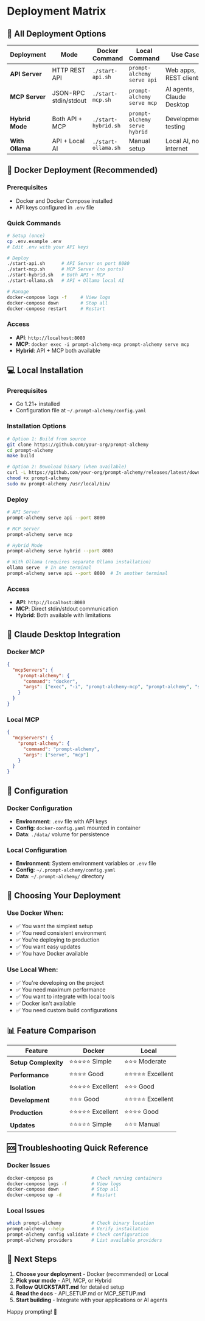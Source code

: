 # Deployment Matrix

## 🚀 All Deployment Options

| **Deployment** | **Mode** | **Docker Command** | **Local Command** | **Use Case** |
|----------------|----------|-------------------|-------------------|--------------|
| **API Server** | HTTP REST API | `./start-api.sh` | `prompt-alchemy serve api` | Web apps, REST clients |
| **MCP Server** | JSON-RPC stdin/stdout | `./start-mcp.sh` | `prompt-alchemy serve mcp` | AI agents, Claude Desktop |
| **Hybrid Mode** | Both API + MCP | `./start-hybrid.sh` | `prompt-alchemy serve hybrid` | Development, testing |
| **With Ollama** | API + Local AI | `./start-ollama.sh` | Manual setup | Local AI, no internet |

## 🐳 Docker Deployment (Recommended)

### Prerequisites
- Docker and Docker Compose installed
- API keys configured in `.env` file

### Quick Commands
```bash
# Setup (once)
cp .env.example .env
# Edit .env with your API keys

# Deploy
./start-api.sh      # API Server on port 8080
./start-mcp.sh      # MCP Server (no ports)
./start-hybrid.sh   # Both API + MCP
./start-ollama.sh   # API + Ollama local AI

# Manage
docker-compose logs -f     # View logs
docker-compose down        # Stop all
docker-compose restart     # Restart
```

### Access
- **API**: `http://localhost:8080`
- **MCP**: `docker exec -i prompt-alchemy-mcp prompt-alchemy serve mcp`
- **Hybrid**: API + MCP both available

## 💻 Local Installation

### Prerequisites
- Go 1.21+ installed
- Configuration file at `~/.prompt-alchemy/config.yaml`

### Installation Options
```bash
# Option 1: Build from source
git clone https://github.com/your-org/prompt-alchemy
cd prompt-alchemy
make build

# Option 2: Download binary (when available)
curl -L https://github.com/your-org/prompt-alchemy/releases/latest/download/prompt-alchemy-linux-amd64 -o prompt-alchemy
chmod +x prompt-alchemy
sudo mv prompt-alchemy /usr/local/bin/
```

### Deploy
```bash
# API Server
prompt-alchemy serve api --port 8080

# MCP Server
prompt-alchemy serve mcp

# Hybrid Mode
prompt-alchemy serve hybrid --port 8080

# With Ollama (requires separate Ollama installation)
ollama serve  # In one terminal
prompt-alchemy serve api --port 8080  # In another terminal
```

### Access
- **API**: `http://localhost:8080`
- **MCP**: Direct stdin/stdout communication
- **Hybrid**: Both available with limitations

## 🧠 Claude Desktop Integration

### Docker MCP
```json
{
  "mcpServers": {
    "prompt-alchemy": {
      "command": "docker",
      "args": ["exec", "-i", "prompt-alchemy-mcp", "prompt-alchemy", "serve", "mcp"]
    }
  }
}
```

### Local MCP
```json
{
  "mcpServers": {
    "prompt-alchemy": {
      "command": "prompt-alchemy",
      "args": ["serve", "mcp"]
    }
  }
}
```

## 🔧 Configuration

### Docker Configuration
- **Environment**: `.env` file with API keys
- **Config**: `docker-config.yaml` mounted in container
- **Data**: `./data/` volume for persistence

### Local Configuration
- **Environment**: System environment variables or `.env` file
- **Config**: `~/.prompt-alchemy/config.yaml`
- **Data**: `~/.prompt-alchemy/` directory

## 🎯 Choosing Your Deployment

### Use Docker When:
- ✅ You want the simplest setup
- ✅ You need consistent environment
- ✅ You're deploying to production
- ✅ You want easy updates
- ✅ You have Docker available

### Use Local When:
- ✅ You're developing on the project
- ✅ You need maximum performance
- ✅ You want to integrate with local tools
- ✅ Docker isn't available
- ✅ You need custom build configurations

## 📊 Feature Comparison

| **Feature** | **Docker** | **Local** |
|-------------|------------|-----------|
| **Setup Complexity** | ⭐⭐⭐⭐⭐ Simple | ⭐⭐⭐ Moderate |
| **Performance** | ⭐⭐⭐⭐ Good | ⭐⭐⭐⭐⭐ Excellent |
| **Isolation** | ⭐⭐⭐⭐⭐ Excellent | ⭐⭐⭐ Good |
| **Development** | ⭐⭐⭐ Good | ⭐⭐⭐⭐⭐ Excellent |
| **Production** | ⭐⭐⭐⭐⭐ Excellent | ⭐⭐⭐⭐ Good |
| **Updates** | ⭐⭐⭐⭐⭐ Simple | ⭐⭐⭐ Manual |

## 🆘 Troubleshooting Quick Reference

### Docker Issues
```bash
docker-compose ps              # Check running containers
docker-compose logs -f         # View logs
docker-compose down            # Stop all
docker-compose up -d           # Restart
```

### Local Issues
```bash
which prompt-alchemy           # Check binary location
prompt-alchemy --help          # Verify installation
prompt-alchemy config validate # Check configuration
prompt-alchemy providers       # List available providers
```

## 🚀 Next Steps

1. **Choose your deployment** - Docker (recommended) or Local
2. **Pick your mode** - API, MCP, or Hybrid
3. **Follow QUICKSTART.md** for detailed setup
4. **Read the docs** - API_SETUP.md or MCP_SETUP.md
5. **Start building** - Integrate with your applications or AI agents

Happy prompting! 🎉
